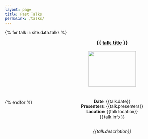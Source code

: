 ```yaml
---
layout: page
title: Past Talks
permalink: /talks/
---
```


<div style="display: flex; flex-wrap: wrap">
    {% for talk in site.data.talks %}
        <div style="flex: 1 0 40%; margin: 10px">
            <center>
                <a href="{{talk.url}}" target="_blank"><h3> {{ talk.title }}</h3></a>
                <img src="{{talk.img}}" style="width: 75%" /> <br />
                <b>Date:</b> {{talk.date}} <br/>
                <b>Presenters:</b> {{talk.presenters}}<br/>
                <b>Location: </b> {{talk.location}}<br/>
                {{ talk.info }}<br/><br/>
                <p><i>{{talk.description}}</i></p> 
            </center>
        </div>
    {% endfor %}
</div>

